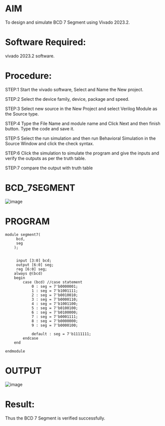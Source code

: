# AIM
To design and simulate BCD 7 Segment using Vivado 2023.2.
# Software Required:
vivado 2023.2 software.

# Procedure:
STEP:1 Start the vivado software, Select and Name the New project.

STEP:2 Select the device family, device, package and speed.

STEP:3 Select new source in the New Project and select Verilog Module as the Source type.

STEP:4 Type the File Name and module name and Click Next and then finish button. Type the code and save it.

STEP:5 Select the run simulation and then run Behavioral Simulation in the Source Window and click the check syntax.

STEP:6 Click the simulation to simulate the program and give the inputs and verify the outputs as per the truth table.

STEP:7 compare the output with truth table
# BCD_7SEGMENT
![image](https://github.com/RESMIRNAIR/BCD_7SEGMENT/assets/154305926/804ab8db-8637-45ac-b10f-80e77d818d61)
# PROGRAM
```
module segment7(
     bcd,
     seg
    );
     
     
     input [3:0] bcd;
     output [6:0] seg;
     reg [6:0] seg;
    always @(bcd)
    begin
        case (bcd) //case statement
            0 : seg = 7'b0000001;
            1 : seg = 7'b1001111;
            2 : seg = 7'b0010010;
            3 : seg = 7'b0000110;
            4 : seg = 7'b1001100;
            5 : seg = 7'b0100100;
            6 : seg = 7'b0100000;
            7 : seg = 7'b0001111;
            8 : seg = 7'b0000000;
            9 : seg = 7'b0000100;
            
            default : seg = 7'b1111111; 
        endcase
    end
    
endmodule
```
# OUTPUT
![image](https://github.com/lavakumaryadhava/BCD_7SEGMENT/assets/162088994/dde9d2ce-519c-453e-a358-4c36c813f531)

# Result:
Thus the BCD 7 Segment is verified successfully.

